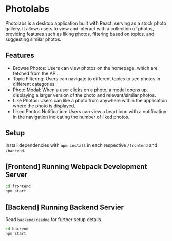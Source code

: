 # Photolabs
Photolabs is a desktop application built with React, serving as a stock photo gallery. It allows users to view and interact with a collection of photos, providing features such as liking photos, filtering based on topics, and suggesting similar photos.

## Features
- Browse Photos: Users can view photos on the homepage, which are fetched from the API.
- Topic Filtering: Users can navigate to different topics to see photos in different categories.
- Photo Modal: When a user clicks on a photo, a modal opens up, displaying a larger version of the photo and relevant/similar photos.
- Like Photos: Users can like a photo from anywhere within the application where the photo is displayed.
- Liked Photos Notification: Users can view a heart icon with a notification in the navigation indicating the number of liked photos.

## Setup

Install dependencies with `npm install` in each respective `/frontend` and `/backend`.

## [Frontend] Running Webpack Development Server

```sh
cd frontend
npm start
```

## [Backend] Running Backend Servier

Read `backend/readme` for further setup details.

```sh
cd backend
npm start
```
